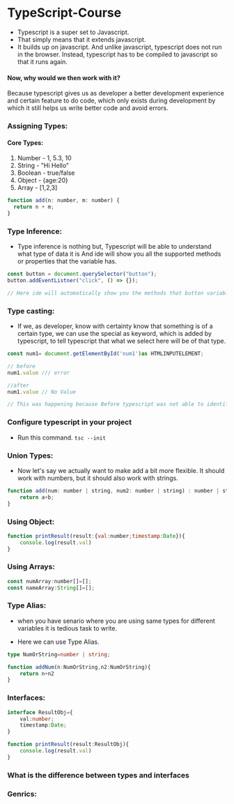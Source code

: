 # TypeScript-Course

- Typescript is a super set to Javascript.
- That simply means that it extends javascript.
- It builds up on javascript. And unlike javascript, typescript does not run in the browser. Instead, typescript has to be compiled to javascript so that it runs again.

#### Now, why would we then work with it?

Because typescript gives us as developer a better development experience and certain feature to do code, which only exists during development by which it still helps us write better code and avoid errors.

### Assigning Types:

#### Core Types:

1. Number - 1, 5.3, 10
2. String - "Hi Hello"
3. Boolean - true/false
4. Object - {age:20}
5. Array - [1,2,3]

```javascript
function add(n: number, m: number) {
  return n + m;
}
```

### Type Inference:

- Type inference is nothing but, Typescript will be able to understand what type of data it is And ide will show you all the supported methods or properties that the variable has.

```javascript
const button = document.querySelector("button");
button.addEventListner("click", () => {});

// Here ide will automatically show you the methods that button variable has.
```

### Type casting:

- If we, as developer, know with certainty know that something is of a certain type, we can use the special as keyword, which is added by typescript, to tell typescript that what we select here will be of that type.

```javascript
const num1= document.getElementById('num1')as HTMLINPUTELEMENT;

// before
num1.value /// error

//after
num1.value // No Value

// This was happening because Before typescript was not able to identify whether num1 has a value property or not.
```

### Configure typescript in your project

- Run this command. `tsc --init`

### Union Types:

- Now let's say we actually want to make add a bit more flexible. It should work with numbers, but it should also work with strings.

```javascript
function add(num: number | string, num2: number | string) : number | string  {
    return a+b;
}
```

### Using Object:

```javascript
function printResult(result:{val:number;timestamp:Date}){
    console.log(result.val)
}
```

### Using Arrays:

```javascript
const numArray:number[]=[];
const nameArray:String[]=[];
```
### Type Alias:

- when you have senario where you are using same types for different variables it is tedious task to write.

- Here we can use Type Alias.
```typescript
type NumOrString=number | string;

function addNum(n:NumOrString,n2:NumOrString){
    return n+n2
}
```
### Interfaces:

```typescript
interface ResultObj={
    val:number;
    timestamp:Date;
}

function printResult(result:ResultObj){
    console.log(result.val)
}
```
### What is the difference between types and interfaces



### Genrics:
